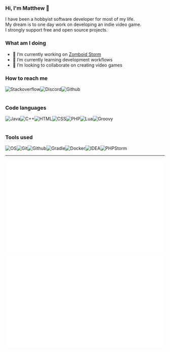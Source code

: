 ### Hi, I'm Matthew 👋

I have been a hobbyist software developer for most of my life.  
My dream is to one day work on developing an indie video game.  
I strongly support free and open source projects.

### What am I doing

- 🔭 I’m currently working on [Zomboid Storm](https://github.com/pzstorm/)
- 🌱 I’m currently learning development workflows
- 👯 I’m looking to collaborate on creating video games

[stackoverflow]: https://stackoverflow.com/users/5759072/matthew
[discord]: https://discord.gg/vCeydWCbd9
[github]: https://github.com/yooksi/yooksi/issues/new

### How to reach me

[<img align="left" alt="Stackoverflow" title= "Stackoverflow" src="https://api.iconify.design/simple-icons:stackoverflow.svg?color=%235971bf&width=35px&height=35px" />][stackoverflow]
[<img align="left" alt="Discord" title="Discord" src="https://api.iconify.design/simple-icons:discord.svg?color=%235971bf&width=35px&height=35px" />][discord]
[<img align="left" alt="Github" title="Github" src="https://api.iconify.design/simple-icons:github.svg?color=%235971bf&width=35px&height=35px" />][github]

<br/>
<br/>

### Code languages

<img align="left" alt="Java" title="Java" src="https://api.iconify.design/cib:java.svg?color=%235971bf&width=40px&height=40px" />
<img align="left" alt="C++" title="C++" src="https://api.iconify.design/file-icons:c.svg?color=%235971bf&width=40px&height=40px" />
<img align="left" alt="HTML" title="C++" src="https://api.iconify.design/simple-icons:html5.svg?color=%235971bf&width=40px&height=40px" />
<img align="left" alt="CSS" title="C++" src="https://api.iconify.design/simple-icons:css3.svg?color=%235971bf&width=40px&height=40px" />
<img align="left" alt="PHP" title="C++" src="https://api.iconify.design/simple-icons:php.svg?color=%235971bf&width=40px&height=40px" />
<img align="left" alt="Lua" title="Lua" src="https://api.iconify.design/simple-icons:lua.svg?color=%235971bf&width=40px&height=40px" />
<img align="left" alt="Groovy" title="Groovy" src="https://api.iconify.design/simple-icons:apachegroovy.svg?color=%235971bf&width=40px&height=40px" />

<br/>
<br/>

### Tools used

<img align="left" alt="OS" title="Linux Ubuntu" src="https://api.iconify.design/simple-icons:ubuntu.svg?color=%235971bf&width=35px&height=35px" />
<img align="left" alt="Git" title="Git" src="https://api.iconify.design/simple-icons:git.svg?color=%235971bf&width=35px&height=35px" />
<img align="left" alt="Github" title="Github" src="https://api.iconify.design/simple-icons:github.svg?color=%235971bf&width=35px&height=35px" />
<img align="left" alt="Gradle" title="Gradle" src="https://api.iconify.design/simple-icons:gradle.svg?color=%235971bf&width=35px&height=35px" />
<img align="left" alt="Docker" title="Docker" src="https://api.iconify.design/simple-icons:docker.svg?color=%235971bf&width=35px&height=35px" />
<img align="left" alt="IDEA" title="IntelliJ IDEA" src="https://api.iconify.design/simple-icons:intellijidea.svg?color=%235971bf&width=35px&height=35px" />
<img align="left" alt="PHPStorm" title="PHPStorm" src="https://api.iconify.design/simple-icons:phpstorm.svg?color=%235971bf&width=35px&height=35px" />

<br/>
<hr>

<div align="left">
  <img alt="overview" src="https://github.com/yooksi/github-stats/blob/master/generated/overview.svg" />
  <img alt="languages" src="https://github.com/yooksi/github-stats/blob/master/generated/languages.svg" />
</div>
